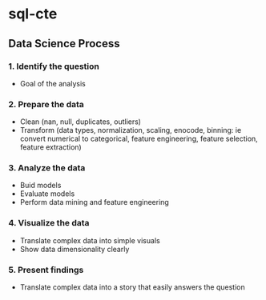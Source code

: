 # sql-cte

## Data Science Process

### 1. Identify the question
- Goal of the analysis

### 2. Prepare the data
- Clean (nan, null, duplicates, outliers)
- Transform (data types, normalization, scaling, enocode, binning: ie convert numerical to categorical, feature engineering, feature selection, feature extraction)

### 3. Analyze the data
- Buid models
- Evaluate models
- Perform data mining and feature engineering

### 4. Visualize the data
- Translate complex data into simple visuals
- Show data dimensionality clearly

### 5. Present findings
- Translate complex data into a story that easily answers the question